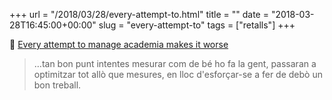 +++
url = "/2018/03/28/every-attempt-to.html"
title = ""
date = "2018-03-28T16:45:00+00:00"
slug = "every-attempt-to"
tags = ["retalls"]
+++

📎 [Every attempt to manage academia makes it worse](https://svpow.com/2017/03/17/every-attempt-to-manage-academia-makes-it-worse/)

> …tan bon punt intentes mesurar com de bé ho fa la gent, passaran a optimitzar tot allò que mesures, en lloc d'esforçar-se a fer de debò un bon treball.